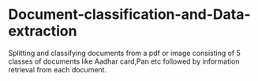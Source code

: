 # Document-classification-and-Data-extraction
Splitting and classifying documents from a pdf or image consisting of 5 classes of documents like Aadhar card,Pan etc followed by  information retrieval from each document.
